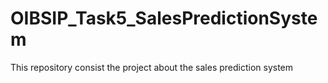 # OIBSIP_Task5_SalesPredictionSystem
This repository consist the project about the sales prediction system 
